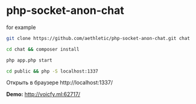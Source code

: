 # php-socket-anon-chat
for example

```bash
git clone https://github.com/aethletic/php-socket-anon-chat.git chat
```

```bash
cd chat && composer install
```

```bash
php app.php start
```

```bash
cd public && php -S localhost:1337
```

Открыть в браузере http://localhost:1337/

**Demo:** http://voicfy.ml:62717/

